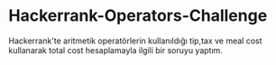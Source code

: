 # Hackerrank-Operators-Challenge
Hackerrank'te aritmetik operatörlerin kullanıldığı tip,tax ve meal cost kullanarak total cost hesaplamayla ilgili bir soruyu yaptım.
